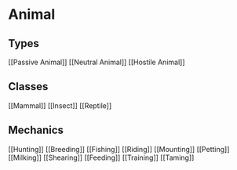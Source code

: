 # Animal

## Types

[[Passive Animal]]
[[Neutral Animal]]
[[Hostile Animal]]

## Classes

[[Mammal]]
[[Insect]]
[[Reptile]]

## Mechanics

[[Hunting]]
[[Breeding]]
[[Fishing]]
[[Riding]]
[[Mounting]]
[[Petting]]
[[Milking]]
[[Shearing]]
[[Feeding]]
[[Training]]
[[Taming]]

